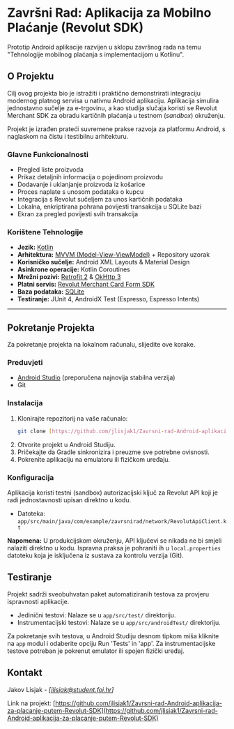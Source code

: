 # Završni Rad: Aplikacija za Mobilno Plaćanje (Revolut SDK)

Prototip Android aplikacije razvijen u sklopu završnog rada na temu "Tehnologije mobilnog plaćanja s implementacijom u Kotlinu".

## O Projektu

Cilj ovog projekta bio je istražiti i praktično demonstrirati integraciju modernog platnog servisa u nativnu Android aplikaciju. Aplikacija simulira jednostavno sučelje za e-trgovinu, a kao studija slučaja koristi se Revolut Merchant SDK za obradu kartičnih plaćanja u testnom (*sandbox*) okruženju.

Projekt je izrađen prateći suvremene prakse razvoja za platformu Android, s naglaskom na čistu i testibilnu arhitekturu.

### Glavne Funkcionalnosti

- Pregled liste proizvoda
- Prikaz detaljnih informacija o pojedinom proizvodu
- Dodavanje i uklanjanje proizvoda iz košarice
- Proces naplate s unosom podataka o kupcu
- Integracija s Revolut sučeljem za unos kartičnih podataka
- Lokalna, enkriptirana pohrana povijesti transakcija u SQLite bazi
- Ekran za pregled povijesti svih transakcija

### Korištene Tehnologije

- **Jezik:** [Kotlin](https://kotlinlang.org/)
- **Arhitektura:** [MVVM (Model-View-ViewModel)](https://developer.android.com/jetpack/guide) + Repository uzorak
- **Korisničko sučelje:** Android XML Layouts & Material Design
- **Asinkrone operacije:** Kotlin Coroutines
- **Mrežni pozivi:** [Retrofit 2](https://square.github.io/retrofit/) & [OkHttp 3](https://square.github.io/okhttp/)
- **Platni servis:** [Revolut Merchant Card Form SDK](https://developer.revolut.com/docs/accept-payments/android/merchant-card-form-sdk-for-android/introduction)
- **Baza podataka:** [SQLite](https://developer.android.com/training/data-storage/sqlite)
- **Testiranje:** JUnit 4, AndroidX Test (Espresso, Espresso Intents)

---

## Pokretanje Projekta

Za pokretanje projekta na lokalnom računalu, slijedite ove korake.

### Preduvjeti

- [Android Studio](https://developer.android.com/studio) (preporučena najnovija stabilna verzija)
- Git

### Instalacija

1.  Klonirajte repozitorij na vaše računalo:
    ```sh
    git clone [https://github.com/jlisjak1/Zavrsni-rad-Android-aplikacija-za-placanje-putem-Revolut-SDK.git](https://github.com/jlisjak1/Zavrsni-rad-Android-aplikacija-za-placanje-putem-Revolut-SDK.git)
    ```
2.  Otvorite projekt u Android Studiju.
3.  Pričekajte da Gradle sinkronizira i preuzme sve potrebne ovisnosti.
4.  Pokrenite aplikaciju na emulatoru ili fizičkom uređaju.

### Konfiguracija

Aplikacija koristi testni (sandbox) autorizacijski ključ za Revolut API koji je radi jednostavnosti upisan direktno u kodu.

-   Datoteka: `app/src/main/java/com/example/zavrsnirad/network/RevolutApiClient.kt`

**Napomena:** U produkcijskom okruženju, API ključevi se nikada ne bi smjeli nalaziti direktno u kodu. Ispravna praksa je pohraniti ih u `local.properties` datoteku koja je isključena iz sustava za kontrolu verzija (Git).

## Testiranje

Projekt sadrži sveobuhvatan paket automatiziranih testova za provjeru ispravnosti aplikacije.
-   Jedinični testovi: Nalaze se u `app/src/test/` direktoriju.
-   Instrumentacijski testovi: Nalaze se u `app/src/androidTest/` direktoriju.

Za pokretanje svih testova, u Android Studiju desnom tipkom miša kliknite na `app` modul i odaberite opciju Run 'Tests' in 'app'. Za instrumentacijske testove potreban je pokrenut emulator ili spojen fizički uređaj.

## Kontakt

Jakov Lisjak - *[jlisjak@student.foi.hr]*

Link na projekt: [https://github.com/jlisjak1/Zavrsni-rad-Android-aplikacija-za-placanje-putem-Revolut-SDK](https://github.com/jlisjak1/Zavrsni-rad-Android-aplikacija-za-placanje-putem-Revolut-SDK)
